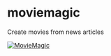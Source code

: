 moviemagic
==========

Create movies from news articles


[![MovieMagic](http://img.youtube.com/vi/FV163Yf8qfw/0.jpg)](http://www.youtube.com/watch?v=FV163Yf8qfw)
